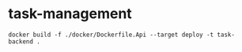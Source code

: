 # task-management

```
docker build -f ./docker/Dockerfile.Api --target deploy -t task-backend .
```
